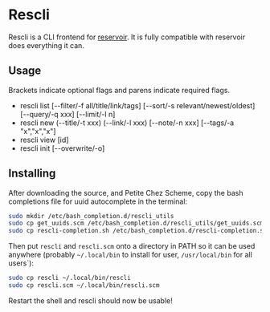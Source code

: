 # Rescli

Rescli is a CLI frontend for [reservoir](https://github.com/jetstream0/reservoir). It is fully compatible with reservoir does everything it can.

## Usage

Brackets indicate optional flags and parens indicate required flags.

 - rescli list [--filter/-f all/title/link/tags] [--sort/-s relevant/newest/oldest] [--query/-q xxx] [--limit/-l n] 
 - rescli new (--title/-t xxx) (--link/-l xxx) [--note/-n xxx] [--tags/-a "x","x","x"] 
 - rescli view [id]
 - rescli init [--overwrite/-o]

## Installing

After downloading the source, and Petite Chez Scheme, copy the bash completions file for uuid autocomplete in the terminal:

```bash
sudo mkdir /etc/bash_completion.d/rescli_utils
sudo cp get_uuids.scm /etc/bash_completion.d/rescli_utils/get_uuids.scm
sudo cp rescli-completion.sh /etc/bash_completion.d/rescli-completion.sh
```

Then put `rescli` and `rescli.scm` onto a directory in PATH so it can be used anywhere (probably `~/.local/bin` to install for user, `/usr/local/bin` for all users`):

```bash
sudo cp rescli ~/.local/bin/rescli
sudo cp rescli.scm ~/.local/bin/rescli.scm
```

Restart the shell and rescli should now be usable!

